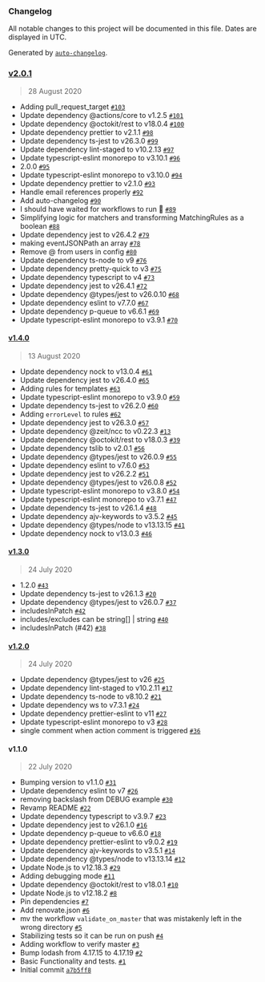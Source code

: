 ### Changelog

All notable changes to this project will be documented in this file. Dates are displayed in UTC.

Generated by [`auto-changelog`](https://github.com/CookPete/auto-changelog).

### [v2.0.1](https://github.com/gagoar/use-herald-action/compare/v1.4.0...v2.0.1)

> 28 August 2020

- Adding pull_request_target [`#103`](https://github.com/gagoar/use-herald/action/pull/103)
- Update dependency @actions/core to v1.2.5 [`#101`](https://github.com/gagoar/use-herald/action/pull/101)
- Update dependency @octokit/rest to v18.0.4 [`#100`](https://github.com/gagoar/use-herald/action/pull/100)
- Update dependency prettier to v2.1.1 [`#98`](https://github.com/gagoar/use-herald/action/pull/98)
- Update dependency ts-jest to v26.3.0 [`#99`](https://github.com/gagoar/use-herald/action/pull/99)
- Update dependency lint-staged to v10.2.13 [`#97`](https://github.com/gagoar/use-herald/action/pull/97)
- Update typescript-eslint monorepo to v3.10.1 [`#96`](https://github.com/gagoar/use-herald/action/pull/96)
- 2.0.0 [`#95`](https://github.com/gagoar/use-herald/action/pull/95)
- Update typescript-eslint monorepo to v3.10.0 [`#94`](https://github.com/gagoar/use-herald/action/pull/94)
- Update dependency prettier to v2.1.0 [`#93`](https://github.com/gagoar/use-herald/action/pull/93)
- Handle email references properly [`#92`](https://github.com/gagoar/use-herald/action/pull/92)
- Add auto-changelog [`#90`](https://github.com/gagoar/use-herald/action/pull/90)
- I should have waited for workflows to run :gun: [`#89`](https://github.com/gagoar/use-herald/action/pull/89)
- Simplifying logic for matchers and transforming MatchingRules as a boolean [`#88`](https://github.com/gagoar/use-herald/action/pull/88)
- Update dependency jest to v26.4.2 [`#79`](https://github.com/gagoar/use-herald/action/pull/79)
- making eventJSONPath an array [`#78`](https://github.com/gagoar/use-herald/action/pull/78)
- Remove @ from users in config [`#80`](https://github.com/gagoar/use-herald/action/pull/80)
- Update dependency ts-node to v9 [`#76`](https://github.com/gagoar/use-herald/action/pull/76)
- Update dependency pretty-quick to v3 [`#75`](https://github.com/gagoar/use-herald/action/pull/75)
- Update dependency typescript to v4 [`#73`](https://github.com/gagoar/use-herald/action/pull/73)
- Update dependency jest to v26.4.1 [`#72`](https://github.com/gagoar/use-herald/action/pull/72)
- Update dependency @types/jest to v26.0.10 [`#68`](https://github.com/gagoar/use-herald/action/pull/68)
- Update dependency eslint to v7.7.0 [`#67`](https://github.com/gagoar/use-herald/action/pull/67)
- Update dependency p-queue to v6.6.1 [`#69`](https://github.com/gagoar/use-herald/action/pull/69)
- Update typescript-eslint monorepo to v3.9.1 [`#70`](https://github.com/gagoar/use-herald/action/pull/70)

#### [v1.4.0](https://github.com/gagoar/use-herald-action/compare/v1.3.0...v1.4.0)

> 13 August 2020

- Update dependency nock to v13.0.4 [`#61`](https://github.com/gagoar/use-herald/action/pull/61)
- Update dependency jest to v26.4.0 [`#65`](https://github.com/gagoar/use-herald/action/pull/65)
- Adding rules for templates [`#63`](https://github.com/gagoar/use-herald/action/pull/63)
- Update typescript-eslint monorepo to v3.9.0 [`#59`](https://github.com/gagoar/use-herald/action/pull/59)
- Update dependency ts-jest to v26.2.0 [`#60`](https://github.com/gagoar/use-herald/action/pull/60)
- Adding `errorLevel` to rules [`#62`](https://github.com/gagoar/use-herald/action/pull/62)
- Update dependency jest to v26.3.0 [`#57`](https://github.com/gagoar/use-herald/action/pull/57)
- Update dependency @zeit/ncc to v0.22.3 [`#13`](https://github.com/gagoar/use-herald/action/pull/13)
- Update dependency @octokit/rest to v18.0.3 [`#39`](https://github.com/gagoar/use-herald/action/pull/39)
- Update dependency tslib to v2.0.1 [`#56`](https://github.com/gagoar/use-herald/action/pull/56)
- Update dependency @types/jest to v26.0.9 [`#55`](https://github.com/gagoar/use-herald/action/pull/55)
- Update dependency eslint to v7.6.0 [`#53`](https://github.com/gagoar/use-herald/action/pull/53)
- Update dependency jest to v26.2.2 [`#51`](https://github.com/gagoar/use-herald/action/pull/51)
- Update dependency @types/jest to v26.0.8 [`#52`](https://github.com/gagoar/use-herald/action/pull/52)
- Update typescript-eslint monorepo to v3.8.0 [`#54`](https://github.com/gagoar/use-herald/action/pull/54)
- Update typescript-eslint monorepo to v3.7.1 [`#47`](https://github.com/gagoar/use-herald/action/pull/47)
- Update dependency ts-jest to v26.1.4 [`#48`](https://github.com/gagoar/use-herald/action/pull/48)
- Update dependency ajv-keywords to v3.5.2 [`#45`](https://github.com/gagoar/use-herald/action/pull/45)
- Update dependency @types/node to v13.13.15 [`#41`](https://github.com/gagoar/use-herald/action/pull/41)
- Update dependency nock to v13.0.3 [`#46`](https://github.com/gagoar/use-herald/action/pull/46)

#### [v1.3.0](https://github.com/gagoar/use-herald-action/compare/v1.2.0...v1.3.0)

> 24 July 2020

- 1.2.0 [`#43`](https://github.com/gagoar/use-herald/action/pull/43)
- Update dependency ts-jest to v26.1.3 [`#20`](https://github.com/gagoar/use-herald/action/pull/20)
- Update dependency @types/jest to v26.0.7 [`#37`](https://github.com/gagoar/use-herald/action/pull/37)
- includesInPatch [`#42`](https://github.com/gagoar/use-herald/action/pull/42)
- includes/excludes can be string[] | string [`#40`](https://github.com/gagoar/use-herald/action/pull/40)
- includesInPatch (#42) [`#38`](https://github.com/gagoar/use-herald-action/issue/38)

#### [v1.2.0](https://github.com/gagoar/use-herald-action/compare/v1.1.0...v1.2.0)

> 24 July 2020

- Update dependency @types/jest to v26 [`#25`](https://github.com/gagoar/use-herald/action/pull/25)
- Update dependency lint-staged to v10.2.11 [`#17`](https://github.com/gagoar/use-herald/action/pull/17)
- Update dependency ts-node to v8.10.2 [`#21`](https://github.com/gagoar/use-herald/action/pull/21)
- Update dependency ws to v7.3.1 [`#24`](https://github.com/gagoar/use-herald/action/pull/24)
- Update dependency prettier-eslint to v11 [`#27`](https://github.com/gagoar/use-herald/action/pull/27)
- Update typescript-eslint monorepo to v3 [`#28`](https://github.com/gagoar/use-herald/action/pull/28)
- single comment when action comment is triggered [`#36`](https://github.com/gagoar/use-herald/action/pull/36)

#### v1.1.0

> 22 July 2020

- Bumping version to v1.1.0 [`#31`](https://github.com/gagoar/use-herald/action/pull/31)
- Update dependency eslint to v7 [`#26`](https://github.com/gagoar/use-herald/action/pull/26)
- removing backslash from DEBUG example [`#30`](https://github.com/gagoar/use-herald/action/pull/30)
- Revamp README [`#22`](https://github.com/gagoar/use-herald/action/pull/22)
- Update dependency typescript to v3.9.7 [`#23`](https://github.com/gagoar/use-herald/action/pull/23)
- Update dependency jest to v26.1.0 [`#16`](https://github.com/gagoar/use-herald/action/pull/16)
- Update dependency p-queue to v6.6.0 [`#18`](https://github.com/gagoar/use-herald/action/pull/18)
- Update dependency prettier-eslint to v9.0.2 [`#19`](https://github.com/gagoar/use-herald/action/pull/19)
- Update dependency ajv-keywords to v3.5.1 [`#14`](https://github.com/gagoar/use-herald/action/pull/14)
- Update dependency @types/node to v13.13.14 [`#12`](https://github.com/gagoar/use-herald/action/pull/12)
- Update Node.js to v12.18.3 [`#29`](https://github.com/gagoar/use-herald/action/pull/29)
- Adding debugging mode [`#11`](https://github.com/gagoar/use-herald/action/pull/11)
- Update dependency @octokit/rest to v18.0.1 [`#10`](https://github.com/gagoar/use-herald/action/pull/10)
- Update Node.js to v12.18.2 [`#8`](https://github.com/gagoar/use-herald/action/pull/8)
- Pin dependencies [`#7`](https://github.com/gagoar/use-herald/action/pull/7)
- Add renovate.json [`#6`](https://github.com/gagoar/use-herald/action/pull/6)
- mv the workflow `validate_on_master` that was mistakenly left in the wrong directory [`#5`](https://github.com/gagoar/use-herald/action/pull/5)
- Stabilizing tests so it can be run on push [`#4`](https://github.com/gagoar/use-herald/action/pull/4)
- Adding workflow to verify master [`#3`](https://github.com/gagoar/use-herald/action/pull/3)
- Bump lodash from 4.17.15 to 4.17.19 [`#2`](https://github.com/gagoar/use-herald/action/pull/2)
- Basic Functionality and tests. [`#1`](https://github.com/gagoar/use-herald/action/pull/1)
- Initial commit [`a7b5ff8`](https://github.com/gagoar/use-herald-action/commit/a7b5ff80b2258cd91faa7742b7ab510e44972dec)
